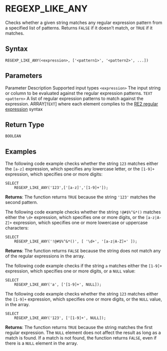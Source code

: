 # [](#regexp_like_any)REGEXP\_LIKE\_ANY

Checks whether a given string matches any regular expression pattern from a specified list of patterns. Returns `FALSE` if it doesn’t match, or `TRUE` if it matches.

## [](#syntax)Syntax

```
REGEXP_LIKE_ANY(<expression>, ['<pattern1>', '<pattern2>', ...])
```

## [](#parameters)Parameters

Parameter Description Supported input types `<expression>` The input string or column to be evaluated against the regular expression patterns. `TEXT` `<pattern>` A list of regular expression patterns to match against the expression. ARRAY\[`TEXT`] where each element complies to the [RE2 regular expression](https://github.com/google/re2/wiki/Syntax) syntax

## [](#return-type)Return Type

`BOOLEAN`

## [](#examples)Examples

The following code example checks whether the string `123` matches either the `[a-z]` expression, which specifies any lowercase letter, or the `[1-9]+` expression, which specifies one or more digits:

```
SELECT
    REGEXP_LIKE_ANY('123',['[a-z]','[1-9]+']);
```

**Returns**: The function returns `TRUE` because the string `'123'` matches the second pattern.

The following code example checks whether the string `!@#$%^&*()` matches either the `\d+` expression, which specifies one or more digits, or the `[a-z|A-Z]+` expression, which specifies one or more lowercase or uppercase characters:

```
SELECT 
    REGEXP_LIKE_ANY('!@#$%^&*()', [ '\d+', '[a-z|A-Z]+' ]);
```

**Returns**: The function returns `FALSE` because the string does not match any of the regular expressions in the array.

The following code example checks if the string `a` matches either the `[1-9]+` expression, which specifies one or more digits, or a `NULL` value:

```
SELECT 
    REGEXP_LIKE_ANY('a', ['[1-9]+', NULL]);
```

The following code example checks whether the string `123` matches either the `[1-9]+` expression, which specifies one or more digits, or the `NULL` value, in the array.

```
SELECT 
    REGEXP_LIKE_ANY('123', ['[1-9]+', NULL]);
```

**Returns**: The function returns `TRUE` because the string matches the first regular expression. The `NULL` element does not affect the result as long as a match is found. If a match is not found, the function returns `FALSE`, even if there is a `NULL` element in the array.
